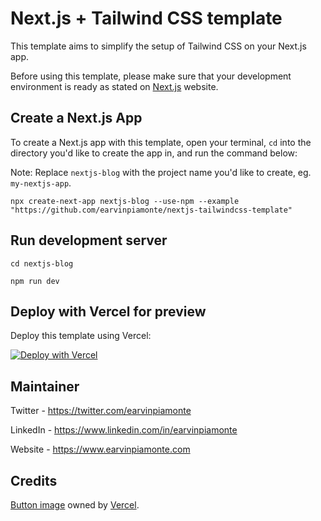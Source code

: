 # Next.js + Tailwind CSS template

This template aims to simplify the setup of Tailwind CSS on your Next.js app.

Before using this template, please make sure that your development environment is ready as stated on [Next.js](https://nextjs.org/learn/basics/create-nextjs-app/setup) website.

## Create a Next.js App

To create a Next.js app with this template, open your terminal, `cd` into the directory you'd like to create the app in, and run the command below:

Note:
Replace `nextjs-blog` with the project name you'd like to create, eg. `my-nextjs-app`.

```
npx create-next-app nextjs-blog --use-npm --example "https://github.com/earvinpiamonte/nextjs-tailwindcss-template"
```

## Run development server

```
cd nextjs-blog
```

```
npm run dev
```

## Deploy with Vercel for preview

Deploy this template using Vercel:

[![Deploy with Vercel](https://vercel.com/button)](https://vercel.com/import/project?template=https://github.com/earvinpiamonte/nextjs-tailwindcss-template)

## Maintainer

Twitter - https://twitter.com/earvinpiamonte

LinkedIn - https://www.linkedin.com/in/earvinpiamonte

Website - https://www.earvinpiamonte.com

## Credits

[Button image](https://vercel.com/button) owned by [Vercel](https://vercel.com).
